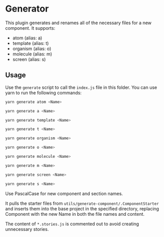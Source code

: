# Generator

This plugin generates and renames all of the necessary files for a new component. It supports:

- atom (alias: a)
- template (alias: t)
- organism (alias: o)
- molecule (alias: m)
- screen (alias: s)

## Usage

Use the `generate` script to call the `index.js` file in this folder. You can use yarn to run the
following commands:

```bash
yarn generate atom <Name>
```

```bash
yarn generate a <Name>
```

```bash
yarn generate template <Name>
```

```bash
yarn generate t <Name>
```

```bash
yarn generate organism <Name>
```

```bash
yarn generate o <Name>
```

```bash
yarn generate molecule <Name>
```

```bash
yarn generate m <Name>
```

```bash
yarn generate screen <Name>
```

```bash
yarn generate s <Name>
```

Use PascalCase for new component and section names.

It pulls the starter files from `utils/generate-component/.ComponentStarter` and inserts them
into the base project in the specified directory, replacing Component with the new Name in both the
file names and content.

The content of `*.stories.js` is commented out to avoid creating unnecessary stories.
